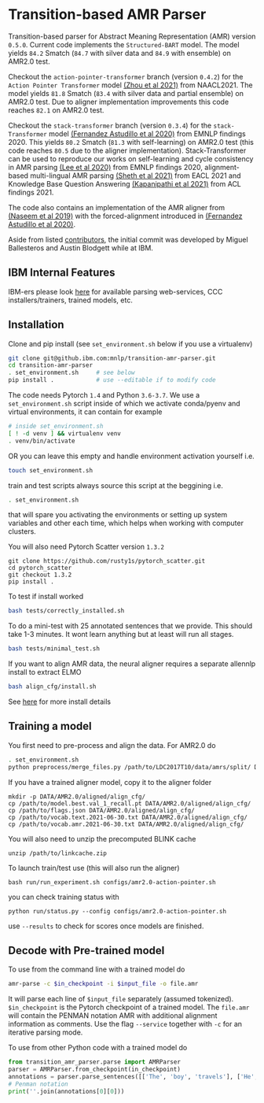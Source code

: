 Transition-based AMR Parser
============================

Transition-based parser for Abstract Meaning Representation (AMR) version `0.5.0`. Current code implements the `Structured-BART` model. The model yields `84.2` Smatch (`84.7` with silver data and `84.9` with ensemble) on AMR2.0 test. 

Checkout the `action-pointer-transformer` branch (version `0.4.2`) for the `Action Pointer Transformer` model [(Zhou et al 2021)](https://www.aclweb.org/anthology/2021.naacl-main.443) from NAACL2021. The model yields `81.8` Smatch (`83.4` with silver data and partial ensemble) on AMR2.0 test. Due to aligner implementation improvements this code reaches `82.1` on AMR2.0 test.

Checkout the `stack-transformer` branch (version `0.3.4`) for the `stack-Transformer` model [(Fernandez Astudillo et al 2020)](https://www.aclweb.org/anthology/2020.findings-emnlp.89) from EMNLP findings 2020. This yields `80.2` Smatch (`81.3` with self-learning) on AMR2.0 test (this code reaches `80.5` due to the aligner implementation). Stack-Transformer can be used to reproduce our works on self-learning and cycle consistency in AMR parsing [(Lee et al 2020)](https://www.aclweb.org/anthology/2020.findings-emnlp.288/) from EMNLP findings 2020, alignment-based multi-lingual AMR parsing [(Sheth et al 2021)](https://www.aclweb.org/anthology/2021.eacl-main.30/) from EACL 2021 and Knowledge Base Question Answering [(Kapanipathi et al 2021)](https://arxiv.org/abs/2012.01707) from ACL findings 2021.

The code also contains an implementation of the AMR aligner from [(Naseem et al 2019)](https://www.aclweb.org/anthology/P19-1451/) with the forced-alignment introduced in [(Fernandez Astudillo et al 2020)](https://www.aclweb.org/anthology/2020.findings-emnlp.89).

Aside from listed [contributors](https://github.com/IBM/transition-amr-parser/graphs/contributors), the initial commit was developed by Miguel Ballesteros and Austin Blodgett while at IBM.

## IBM Internal Features

IBM-ers please look [here](https://github.ibm.com/mnlp/transition-amr-parser/wiki) for available parsing web-services, CCC installers/trainers, trained models, etc. 

## Installation

Clone and pip install (see `set_environment.sh` below if you use a virtualenv)

```bash
git clone git@github.ibm.com:mnlp/transition-amr-parser.git
cd transition-amr-parser
. set_environment.sh     # see below
pip install .            # use --editable if to modify code
```

The code needs Pytorch `1.4` and Python `3.6-3.7`. We use a `set_environment.sh` script inside of which we activate conda/pyenv and virtual environments, it can contain for example 

```bash
# inside set_environment.sh
[ ! -d venv ] && virtualenv venv
. venv/bin/activate
```
OR you can leave this empty and handle environment activation yourself i.e.

```bash
touch set_environment.sh
```

train and test scripts always source this script at the beggining i.e.

```bash
. set_environment.sh
```

that will spare you activating the environments or setting up system variables and other each time, which helps when working with computer clusters. 

You will also need Pytorch Scatter version `1.3.2`

```
git clone https://github.com/rusty1s/pytorch_scatter.git
cd pytorch_scatter
git checkout 1.3.2
pip install .
```

To test if install worked
```bash
bash tests/correctly_installed.sh
```
To do a mini-test with 25 annotated sentences that we provide. This should take 1-3 minutes. It wont learn anything but at least will run all stages.
```bash
bash tests/minimal_test.sh
```

If you want to align AMR data, the neural aligner requires a separate allennlp install to extract ELMO

```bash
bash align_cfg/install.sh
```

See [here](scripts/README.md#install-details) for more install details

## Training a model

You first need to pre-process and align the data. For AMR2.0 do

```bash
. set_environment.sh
python preprocess/merge_files.py /path/to/LDC2017T10/data/amrs/split/ DATA/AMR2.0/corpora/
```

If you have a trained aligner model, copy it to the aligner folder

``` 
mkdir -p DATA/AMR2.0/aligned/align_cfg/
cp /path/to/model.best.val_1_recall.pt DATA/AMR2.0/aligned/align_cfg/
cp /path/to/flags.json DATA/AMR2.0/aligned/align_cfg/
cp /path/to/vocab.text.2021-06-30.txt DATA/AMR2.0/aligned/align_cfg/
cp /path/to/vocab.amr.2021-06-30.txt DATA/AMR2.0/aligned/align_cfg/
``` 

You will also need to unzip the precomputed BLINK cache

```
unzip /path/to/linkcache.zip
```

To launch train/test use (this will also run the aligner)

```
bash run/run_experiment.sh configs/amr2.0-action-pointer.sh
```

you can check training status with

```
python run/status.py --config configs/amr2.0-action-pointer.sh
```

use `--results` to check for scores once models are finished.

## Decode with Pre-trained model

To use from the command line with a trained model do

```bash
amr-parse -c $in_checkpoint -i $input_file -o file.amr
```

It will parse each line of `$input_file` separately (assumed tokenized).
`$in_checkpoint` is the Pytorch checkpoint of a trained model. The `file.amr`
will contain the PENMAN notation AMR with additional alignment information as
comments. Use the flag `--service` together with `-c` for an iterative parsing
mode.

To use from other Python code with a trained model do

```python
from transition_amr_parser.parse import AMRParser
parser = AMRParser.from_checkpoint(in_checkpoint)
annotations = parser.parse_sentences([['The', 'boy', 'travels'], ['He', 'visits', 'places']])
# Penman notation
print(''.join(annotations[0][0]))
```
